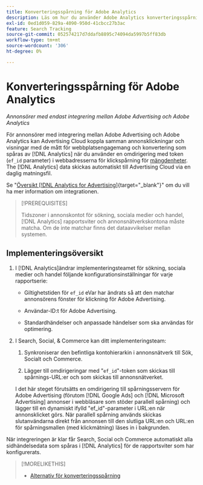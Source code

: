 ```yaml
---
title: Konverteringsspårning för Adobe Analytics
description: Läs om hur du använder Adobe Analytics konverteringsspårning för kampanjer i Adobe Advertising.
exl-id: 0ed1d059-829a-4090-950d-41cbcc27b3ac
feature: Search Tracking
source-git-commit: 052574217d7ddafb8895c74094da5997b5ff83db
workflow-type: tm+mt
source-wordcount: '306'
ht-degree: 0%

---
```


# Konverteringsspårning för Adobe Analytics

*Annonsörer med endast integrering mellan Adobe Advertising och Adobe Analytics*

För annonsörer med integrering mellan Adobe Advertising och Adobe Analytics kan Advertising Cloud koppla samman annonsklickningar och visningar med de mått för webbplatsengagemang och konvertering som spåras av [!DNL Analytics] när du använder en omdirigering med token (`ef_id` parameter) i webbadresserna för klickspårning för [mängdenheter](/help/search-social-commerce/glossary.md#a-b). The [!DNL Analytics] data skickas automatiskt till Advertising Cloud via en daglig matningsfil.

Se &quot;[Översikt [!DNL Analytics for Advertising]](https://experienceleague.adobe.com/docs/advertising-cloud/dsp/integrations/analytics/overview.html){target="_blank"}&quot; om du vill ha mer information om integrationen.

>[!PREREQUISITES]
>
> Tidszoner i annonskontot för sökning, sociala medier och handel, [!DNL Analytics] rapportsviter och annonsnätverkskontona måste matcha. Om de inte matchar finns det dataavvikelser mellan systemen.

## Implementeringsöversikt

1. I [!DNL Analytics]ändrar implementeringsteamet för sökning, sociala medier och handel följande konfigurationsinställningar för varje rapportserie:

   * Giltighetstiden för `ef_id` eVar har ändrats så att den matchar annonsörens fönster för klickning för Adobe Advertising.

   * Användar-ID:t för Adobe Advertising.

   * Standardhändelser och anpassade händelser som ska användas för optimering.

1. I Search, Social, &amp; Commerce kan ditt implementeringsteam:

   1. Synkroniserar den befintliga kontohierarkin i annonsnätverk till Sök, Socialt och Commerce.

   1. Lägger till omdirigeringar med &quot;`ef_id`&quot;-token som skickas till spårnings-URL:er och som skickas till annonsnätverket.

   I det här steget förutsätts en omdirigering till spårningsservern för Adobe Advertising (förutom [!DNL Google Ads] och [!DNL Microsoft Advertising] annonser i webbläsare som stöder parallell spårning) och lägger till en dynamiskt ifylld &quot;ef_id&quot;-parameter i URL:en när annonsklicket görs. När parallell spårning används skickas slutanvändarna direkt från annonsen till den slutliga URL:en och URL:en för spårningsmallen (med klickmätning) läses in i bakgrunden.

När integreringen är klar får Search, Social och Commerce automatiskt alla sidhändelsedata som spåras i [!DNL Analytics] för de rapportsviter som har konfigurerats.

>[!MORELIKETHIS]
>
>* [Alternativ för konverteringsspårning](conversion-tracking-about.md)
